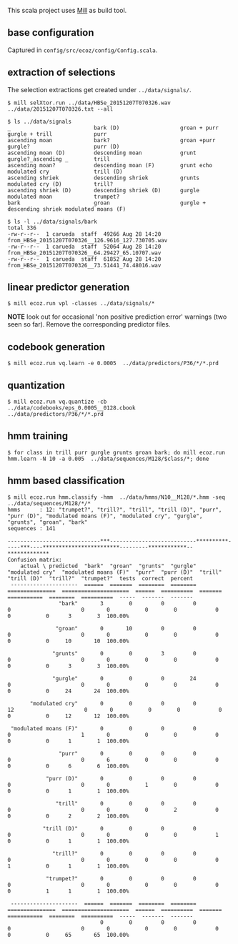 This scala project uses [Mill](http://www.lihaoyi.com/mill/) as build tool.


## base configuration

Captured in `config/src/ecoz/config/Config.scala`.

## extraction of selections

The selection extractions get created under `../data/signals/`.

    $ mill selXtor.run ../data/HBSe_20151207T070326.wav ../data/20151207T070326.txt --all

    $ ls ../data/signals
    _                          bark (D)                   groan + purr               gurgle + trill             purr
    ascending moan             bark?                      groan +purr                gurgle?                    purr (D)
    ascending moan (D)         descending moan            grunt                      gurgle?_ascending _        trill
    ascending moan?            descending moan (F)        grunt echo                 modulated cry              trill (D)
    ascending shriek           descending shriek          grunts                     modulated cry (D)          trill?
    ascending shriek (D)       descending shriek (D)      gurgle                     modulated moan             trumpet?
    bark                       groan                      gurgle + descending shriek modulated moans (F)

    $ ls -l ../data/signals/bark
    total 336
    -rw-r--r--  1 carueda  staff  49266 Aug 28 14:20 from_HBSe_20151207T070326__126.9616_127.730705.wav
    -rw-r--r--  1 carueda  staff  52064 Aug 28 14:20 from_HBSe_20151207T070326__64.29427_65.10707.wav
    -rw-r--r--  1 carueda  staff  61852 Aug 28 14:20 from_HBSe_20151207T070326__73.51441_74.48016.wav

## linear predictor generation

    $ mill ecoz.run vpl -classes ../data/signals/*

**NOTE** look out for occasional 'non positive prediction error' warnings
(two seen so far). Remove the corresponding predictor files.

## codebook generation

    $ mill ecoz.run vq.learn -e 0.0005  ../data/predictors/P36/*/*.prd

## quantization

    $ mill ecoz.run vq.quantize -cb ../data/codebooks/eps_0.0005__0128.cbook ../data/predictors/P36/*/*.prd

## hmm training

    $ for class in trill purr gurgle grunts groan bark; do mill ecoz.run hmm.learn -N 10 -a 0.005  ../data/sequences/M128/$class/*; done

## hmm based classification

    $ mill ecoz.run hmm.classify -hmm  ../data/hmms/N10__M128/*.hmm -seq ../data/sequences/M128/*/*
    hmms      : 12: "trumpet?", "trill?", "trill", "trill (D)", "purr", "purr (D)", "modulated moans (F)", "modulated cry", "gurgle", "grunts", "groan", "bark"
    sequences : 141

    -----------------------------***---------------------------**********-----***----************************---------************--*************
    Confusion matrix:
        actual \ predicted  "bark"  "groan"  "grunts"  "gurgle"  "modulated cry"  "modulated moans (F)"  "purr"  "purr (D)"  "trill"  "trill (D)"  "trill?"  "trumpet?"  tests  correct  percent
     ---------------------  ======  =======  ========  ========  ===============  =====================  ======  ==========  =======  ===========  ========  ==========  -----  -------  -------
                    "bark"       3        0         0         0                0                      0       0           0        0            0         0           0      3        3  100.00%

                   "groan"       0       10         0         0                0                      0       0           0        0            0         0           0     10       10  100.00%

                  "grunts"       0        0         3         0                0                      0       0           0        0            0         0           0      3        3  100.00%

                  "gurgle"       0        0         0        24                0                      0       0           0        0            0         0           0     24       24  100.00%

           "modulated cry"       0        0         0         0               12                      0       0           0        0            0         0           0     12       12  100.00%

     "modulated moans (F)"       0        0         0         0                0                      1       0           0        0            0         0           0      1        1  100.00%

                    "purr"       0        0         0         0                0                      0       6           0        0            0         0           0      6        6  100.00%

                "purr (D)"       0        0         0         0                0                      0       0           1        0            0         0           0      1        1  100.00%

                   "trill"       0        0         0         0                0                      0       0           0        2            0         0           0      2        2  100.00%

               "trill (D)"       0        0         0         0                0                      0       0           0        0            1         0           0      1        1  100.00%

                  "trill?"       0        0         0         0                0                      0       0           0        0            0         1           0      1        1  100.00%

                "trumpet?"       0        0         0         0                0                      0       0           0        0            0         0           1      1        1  100.00%

     ---------------------  ======  =======  ========  ========  ===============  =====================  ======  ==========  =======  ===========  ========  ==========  -----  -------  -------
                                 0        0         0         0                0                      0       0           0        0            0         0           0     65       65  100.00%
